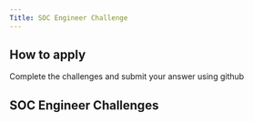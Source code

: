 ```yaml
---
Title: SOC Engineer Challenge
---
```

## How to apply

Complete the challenges and submit your answer using github

## SOC Engineer Challenges
